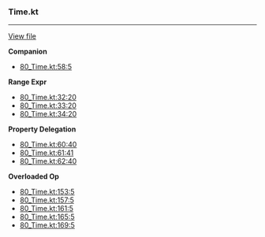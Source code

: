 ### Time.kt
---
[View file](../../precision_analyzed/80_Time.kt)

**Companion**

 - [80_Time.kt:58:5](../../precision_analyzed/80_Time.kt#L58)

**Range Expr**

 - [80_Time.kt:32:20](../../precision_analyzed/80_Time.kt#L32)
 - [80_Time.kt:33:20](../../precision_analyzed/80_Time.kt#L33)
 - [80_Time.kt:34:20](../../precision_analyzed/80_Time.kt#L34)

**Property Delegation**

 - [80_Time.kt:60:40](../../precision_analyzed/80_Time.kt#L60)
 - [80_Time.kt:61:41](../../precision_analyzed/80_Time.kt#L61)
 - [80_Time.kt:62:40](../../precision_analyzed/80_Time.kt#L62)

**Overloaded Op**

 - [80_Time.kt:153:5](../../precision_analyzed/80_Time.kt#L153)
 - [80_Time.kt:157:5](../../precision_analyzed/80_Time.kt#L157)
 - [80_Time.kt:161:5](../../precision_analyzed/80_Time.kt#L161)
 - [80_Time.kt:165:5](../../precision_analyzed/80_Time.kt#L165)
 - [80_Time.kt:169:5](../../precision_analyzed/80_Time.kt#L169)
